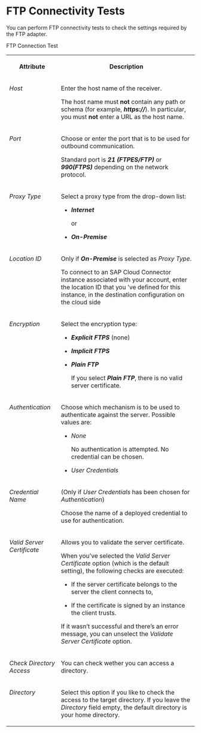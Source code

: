 <!-- loio59eef0d6e88d46dca119077896025d36 -->

# FTP Connectivity Tests

You can perform FTP connectivity tests to check the settings required by the FTP adapter.

<a name="loio59eef0d6e88d46dca119077896025d36__table_z1y_b3x_pw"/>FTP Connection Test


<table>
<tr>
<th valign="top">

Attribute



</th>
<th valign="top">

Description



</th>
</tr>
<tr>
<td valign="top">

 *Host* 



</td>
<td valign="top">

Enter the host name of the receiver.

The host name must **not** contain any path or schema \(for example, ***https://***\). In particular, you must **not** enter a URL as the host name.



</td>
</tr>
<tr>
<td valign="top">

 *Port* 



</td>
<td valign="top">

Choose or enter the port that is to be used for outbound communication.

Standard port is ***21 \(FTPES/FTP\)*** or ***990\(FTPS\)*** depending on the network protocol.



</td>
</tr>
<tr>
<td valign="top">

*Proxy Type*



</td>
<td valign="top">

Select a proxy type from the drop-down list:

-   ***Internet*** 

    or

-   ***On-Premise***



</td>
</tr>
<tr>
<td valign="top">

*Location ID*



</td>
<td valign="top">

Only if ***On-Premise*** is selected as *Proxy Type*.

To connect to an SAP Cloud Connector instance associated with your account, enter the location ID that you 've defined for this instance, in the destination configuration on the cloud side



</td>
</tr>
<tr>
<td valign="top">

 *Encryption* 



</td>
<td valign="top">

Select the encryption type:

-   ***Explicit FTPS*** \(none\)

-   ***Implicit FTPS*** 
-   ***Plain FTP*** 

    If you select ***Plain FTP***, there is no valid server certificate.




</td>
</tr>
<tr>
<td valign="top">

 *Authentication* 



</td>
<td valign="top">

Choose which mechanism is to be used to authenticate against the server. Possible values are:

-   *None*

    No authentication is attempted. No credential can be chosen.

-   *User Credentials*




</td>
</tr>
<tr>
<td valign="top">

 *Credential Name* 



</td>
<td valign="top">

\(Only if *User Credentials* has been chosen for *Authentication*\)

Choose the name of a deployed credential to use for authentication.



</td>
</tr>
<tr>
<td valign="top">

 *Valid Server Certificate* 



</td>
<td valign="top">

Allows you to validate the server certificate.

When you’ve selected the *Valid Server Certificate* option \(which is the default setting\), the following checks are executed:

-   If the server certificate belongs to the server the client connects to,

-   If the certificate is signed by an instance the client trusts.


If it wasn’t successful and there’s an error message, you can unselect the *Validate Server Certificate* option.



</td>
</tr>
<tr>
<td valign="top">

 *Check Directory Access* 



</td>
<td valign="top">

You can check wether you can access a directory.



</td>
</tr>
<tr>
<td valign="top">

*Directory*



</td>
<td valign="top">

Select this option if you like to check the access to the target directory. If you leave the *Directory* field empty, the default directory is your home directory.



</td>
</tr>
</table>

